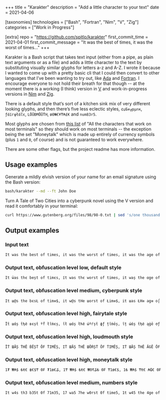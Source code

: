 +++
title = "Karakter"
description = "Add a little character to your text"
date = 2021-04-06

[taxonomies]
technologies = ["Bash", "Fortran", "Nim", "V", "Zig"]
categories = ["Work in Progress"]

[extra]
repo = "https://github.com/spitlo/karakter"
first_commit_time = 2021-04-01
first_commit_message = "It was the best of times, it was the worst of times..."
+++

Karakter is a Bash script that takes text input (either from a pipe, as plain text arguments or as a file) and adds a little character to the text by substituting visually similar glyphs for letters a-z and A-Z. I wrote it because I wanted to come up with a pretty basic cli that I could then convert to other languages that I’ve been wanting to try out, like [Ada](https://www.adaic.org/) and [Fortran](https://fortran-lang.org/). I encourage everyone to not hold their breath for that though -- at the moment there is a working (I think) version in [V](https://vlang.io) and work-in-progress versions in [Nim](https://nim-lang.org/) and [Zig](https://ziglang.org/).

There is a default style that’s sort of a kitchen sink mix of very different looking glyphs, and then there’s five less eclectic styles, `¢џБ≡┎pμ∩κ`, `ƒάїгψłάľє`, `LŌŪĐMŌŪṪH`, `₥0₦€¥₸₳£₭` and `num83r5`.

Most glyphs are chosen from [this list](https://github.com/ehmicky/cross-platform-terminal-characters) of "All the characters that work on most terminals" so they should work on most terminals -- the exception being the set "Moneytalk" which is made up entirely of currency symbols (plus `1` and `0`, of course) and is not guaranteed to work everywhere.

There are some other flags, but the project readme has more information.

## Usage examples

Generate a mildly elvish version of your name for an email signature using the Bash version:

```bash
bash/karakter --md --ft John Doe
```

Turn A Tale of Two Cities into a cyberpunk novel using the V version and read it comfortably in your terminal:

```bash
curl https://www.gutenberg.org/files/98/98-0.txt | sed 's/one thousand seven/two thousand seven/g' | tr a-z A-Z | v/karakter -o md -s cp | less
```

## Output examples

### Input text

```txt
It was the best of times, it was the worst of times, it was the age of wisdom, it was the age of foolishness, it was the epoch of belief, it was the epoch of incredulity, it was the season of Light, it was the season of Darkness, it was the spring of hope, it was the winter of despair, we had everything before us, we had nothing before us, we were all going direct to Heaven, we were all going direct the other way – in short, the period was so far like the present period, that some of its noisiest authorities insisted on its being received, for good or for evil, in the superlative degree of comparison only.
```

### Output text, obfuscation level low, default style

```txt
It ŵas thє beșt оf timєs, їt was thє worst of times, it waș the αge of wisdom, it was the ąge of foolїshness, it was the epoch of belief, iț ώas łhe epо¢ђ of incredulity, it шas the seąson of Light, it was the seasфη of Đarkness, it was the șpring of hope, it waș țhe winter of despair, we ђαd everything beforє us, we haď nothing before us, ŵe werє a11 going dire¢t to Heaven, we werє all going dїrёct tћe other way – in shoѓt, the pєriod was so fаr 1ike the present period, that some of its nфisiest authoгiłies iηsisted оn ițs bєing recёived, for gooď оr for evїl, in țhe șuperlative degгeё of comparison only.
```

### Output text, obfuscation level medium, cyberpunk style

```txt
It ш@s the bєsŁ of tim≡$, it w@s tHe шоrst of Łim≡$, it шas ŁH≡ аg≡ o⌠ w¡$ďøm, ī┪ ш@s thє ag≡ оf fo●lishπes$, iŁ шas Łhe ≡pø¢H ●f belıef, iŁ ша$ tHє ep●ch о⌠ :nc┍єďulity, īŁ wα$ ┪h≡ $ea$o∩ оf Ľi9ht, īŁ w@$ ŁHe sє@$■Π of Daяκπє$$, :Ł wα$ tHє $p┎īn9 о⌠ høp≡, iŁ ш@s tHe wint≡r of ďєsp@ıя, шє Hαd e▼eгy┪h¡∩g bє⌠оre u$, we Hαď ∩o┪H¡Πg 6єfoгє u$, шe шe┎e αll go¡π9 ďi┎≡ct ┪o He@▼en, we шє┍e a1l 9■iΠg ďir≡ct ŁHe o┪her ш@џ – ¡n $Hort, thє p≡г¡●ď was $o fаr lıke the p┎≡$e∩t pe┍ioď, tHat s●mє ■f it$ πoisie$┪ aμ┪Hor:t:≡s ins:steď ●n its b≡ın9 гec≡ived, fø┎ 9ø●d оr ⌠●r ≡▼ı1, in Łh≡ sup≡гlα┪īvє ďegr≡є о⌠ ¢ompaгıson o∩1y.
```

### Output text, obfuscation level high, fairytale style

```txt
Ϊṫ шάș ṫђё вєșṫ ºḟ łΐṁєș, ΐł шάș łћё ώºѓșṫ фƒ țΐṁēș, ΐț ώάș ṫђё ąġē σƒ шΐșδσṁ, ΐṫ шάș ṫђє ąġё σƒ ƒооļїșћηєșș, їł шąș łђё єpºςђ ºƒ Бēļїēƒ, їṫ шąș ṫћё єpоςђ фḟ їņςѓєδΰľїłψ, їł ŵąș łђē șєąșфņ фḟ Ļїġђț, ΐł ŵąș łђё șёąșфņ ºḟ Ďąѓkņēșș, їł ώάș țђē șpгїηġ фḟ ђºpē, їṫ ŵąș ṫђє ŵїņțєѓ σḟ ďєșpαΐг, ώё ћαḋ ēνёѓџłћΐñġ вēƒσгє ΰș, шё ђάđ ησṫђΐηġ ḃёƒºѓё υș, ώё ŵєгē αļľ ġºїņġ ďΐѓєςł țф нєάνєη, ώє шєѓē άľļ ġфїņġ ďΐѓєςț ṫћē фṫћёг шąψ – ΐņ șћσѓṫ, ṫђē pёѓΐºđ ŵάș șº ƒάѓ ľΐkē țђё pгёșєñṫ pёѓїоδ, ṫћάł șºṁє оḟ ΐțș ñºΐșїєșł ąΰțћфѓїṫΐєș ΐñșїșłēď ºņ ΐłș Бєїņġ ѓēςёΐνēđ, ḟог ġºфđ σѓ ƒºг ēνΐľ, їη ṫђє șΰpєѓľάṫΐνē δєġѓєё ºḟ ςºṁpαгΐșоñ оņľψ.
```

### Output text, obfuscation level high, loudmouth style

```txt
ĪṪ ШĀȘ ṪHĒ ḂĒȘṪ ŌF ṪIMĒȘ, IṪ ШĀȘ ṪHĒ ШŌŔȘṪ ŌF ṪIMĒȘ, IṪ ШĀȘ ṪHĒ ĀGĒ ŌF ШIȘĐŌM, IṪ ШĀȘ ṪHĒ ĀGĒ ŌF FŌŌLIȘHПĒȘȘ, IṪ ШĀȘ ṪHĒ ĒРŌČH ŌF ḂĒLIĒF, IṪ ШĀȘ ṪHĒ ĒРŌČH ŌF IПČŔĒĐŪLIṪЏ, IṪ ШĀȘ ṪHĒ ȘĒĀȘŌП ŌF LIGHṪ, IṪ ШĀȘ ṪHĒ ȘĒĀȘŌП ŌF ĐĀŔЌПĒȘȘ, IṪ ШĀȘ ṪHĒ ȘРŔIПG ŌF HŌРĒ, IṪ ШĀȘ ṪHĒ ШIПṪĒŔ ŌF ĐĒȘРĀIŔ, ШĒ HĀĐ ĒVĒŔЏṪHIПG ḂĒFŌŔĒ ŪȘ, ШĒ HĀĐ ПŌṪHIПG ḂĒFŌŔĒ ŪȘ, ШĒ ШĒŔĒ ĀLL GŌIПG ĐIŔĒČṪ ṪŌ ĦĒĀVĒП, ШĒ ШĒŔĒ ĀLL GŌIПG ĐIŔĒČṪ ṪHĒ ŌṪHĒŔ ШĀЏ – IП ȘHŌŔṪ, ṪHĒ РĒŔIŌĐ ШĀȘ ȘŌ FĀŔ LIЌĒ ṪHĒ РŔĒȘĒПṪ РĒŔIŌĐ, ṪHĀṪ ȘŌMĒ ŌF IṪȘ ПŌIȘIĒȘṪ ĀŪṪHŌŔIṪIĒȘ IПȘIȘṪĒĐ ŌП IṪȘ ḂĒIПG ŔĒČĒIVĒĐ, FŌŔ GŌŌĐ ŌŔ FŌŔ ĒVIL, IП ṪHĒ ȘŪРĒŔLĀṪIVĒ ĐĒGŔĒĒ ŌF ČŌMРĀŔIȘŌП ŌПLЏ. 
```

### Output text, obfuscation level high, moneytalk style

```txt
1₮ ₩₳$ ₺₶€ ฿€$₸ 0₣ ₮1₥€₷, 1₸ ₩₳$ ₺₶€ ₩0₹₷₺ 0₣ ₸1₥€$, 1₺ ₩₳$ ₸₶€ ₳₲€ 0₣ ₩1$₫0₥, 1₺ ₩₳$ ₺₶€ ₳₲€ 0₣ ₣00£1₷₶₪€₷$, 1₮ ₩₳$ ₸₶€ €₱0₵₶ 0₣ ৳€£1€₣, 1₸ ₩₳$ ₺₶€ €₱0₵₶ 0₣ 1₪₵₹€₫U£1₮¥, 1₺ ₩₳$ ₮₶€ ₷€₳₷0₪ 0₣ £1₲₶₸, 1₮ ₩₳₷ ₸₶€ ₷€₳₷0₪ 0₣ ₫₳₹₭₪€$$, 1₮ ₩₳$ ₮₶€ $₽₹1₦₲ 0₣ ₶0₱€, 1₮ ₩₳$ ₸₶€ ₩1₦₸€₹ 0₣ ₫€$₱₳1₹, ₩€ ₶₳₫ €V€₹¥₸₶1₦₲ ฿€₣0₹€ U$, ₩€ ₶₳₫ ₪0₺₶1₦₲ ৳€₣0₹€ U$, ₩€ ₩€₹€ ₳££ ₲01₪₲ ₫1₹€₵₺ ₸0 ₶€₳V€₦, ₩€ ₩€₹€ ₳££ ₲01₪₲ ₫1₹€₡₸ ₮₶€ 0₸₶€₹ ₩₳¥ – 1₪ $₶0₹₸, ₸₶€ ₽€₹10₫ ₩₳₷ ₷0 ₣₳₹ £1₭€ ₺₶€ ₽₹€₷€₪₮ ₱€₹10₫, ₸₳₮ $0₥€ 0₣ 1₸$ ₦01$1€$₮ ₳U₸₶0₹1₸1€$ 1₦₷1$₮€₫ 0₦ 1₸₷ ৳€1₦₲ ₹€₵€1V€₫, ₣0₹ ₲00₫ 0₹ ₣0₹ €V1£, 1₪ ₮₶€ ₷U₽€₹£₳₸1V€ ₫€₲₹€€ 0₣ ₡0₥₱₳₹1$0₦ 0₪£¥.
```

### Output text, obfuscation level medium, numbers style

```txt
It w4s th3 b35t 0f 71m35, 17 wa5 7he w0rst 0f time5, 1t w45 the 4ge of w1sdom, 17 wa5 7he 463 of f0olishness, 1t wa5 the 3poch 0f 83li3f, it w4s 7h3 3poch of incredulity, i7 w45 th3 s3450n of L1gh7, 1t w4s 7he s3450n 0f D4rkne55, i7 was 7he 5pring of hop3, i7 wa5 7h3 wint3r of desp4ir, w3 had 3very7h1n6 bef0re u5, we h4d noth1n6 8ef0r3 us, w3 w3r3 all g01ng direct t0 H34v3n, we w3re all 6o1n6 d1r3c7 7h3 0ther w4y – 1n 5h0rt, 7h3 per10d wa5 5o f4r l1ke the pre53nt per10d, 7h47 5om3 0f 1t5 n0i5ie5t 4uth0ri7ies 1nsis7ed 0n 175 8e1n6 r3ce1ved, for g00d 0r for 3v1l, 1n the sup3rl4tiv3 degre3 of comp4r15on only.
```
